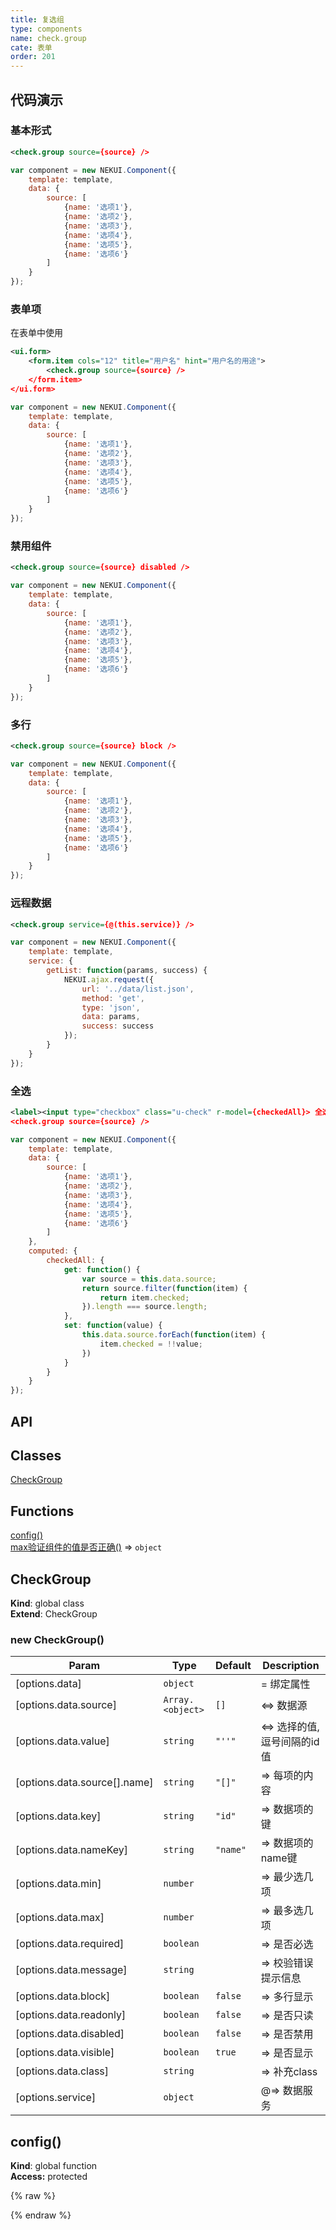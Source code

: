 ```yaml
---
title: 复选组
type: components
name: check.group
cate: 表单
order: 201
---
```


## 代码演示

### 基本形式

<!-- demo_start -->
<div class="m-example"></div>

```xml
<check.group source={source} />
```

```javascript
var component = new NEKUI.Component({
    template: template,
    data: {
        source: [
            {name: '选项1'},
            {name: '选项2'},
            {name: '选项3'},
            {name: '选项4'},
            {name: '选项5'},
            {name: '选项6'}
        ]
    }
});
```
<!-- demo_end -->

### 表单项

在表单中使用

<!-- demo_start -->
<div class="m-example"></div>

```xml
<ui.form>
    <form.item cols="12" title="用户名" hint="用户名的用途">
        <check.group source={source} />
    </form.item>
</ui.form>
```

```javascript
var component = new NEKUI.Component({
    template: template,
    data: {
        source: [
            {name: '选项1'},
            {name: '选项2'},
            {name: '选项3'},
            {name: '选项4'},
            {name: '选项5'},
            {name: '选项6'}
        ]
    }
});
```
<!-- demo_end -->

### 禁用组件

<!-- demo_start -->
<div class="m-example"></div>

```xml
<check.group source={source} disabled />
```

```javascript
var component = new NEKUI.Component({
    template: template,
    data: {
        source: [
            {name: '选项1'},
            {name: '选项2'},
            {name: '选项3'},
            {name: '选项4'},
            {name: '选项5'},
            {name: '选项6'}
        ]
    }
});
```
<!-- demo_end -->

### 多行

<!-- demo_start -->
<div class="m-example"></div>

```xml
<check.group source={source} block />
```

```javascript
var component = new NEKUI.Component({
    template: template,
    data: {
        source: [
            {name: '选项1'},
            {name: '选项2'},
            {name: '选项3'},
            {name: '选项4'},
            {name: '选项5'},
            {name: '选项6'}
        ]
    }
});
```
<!-- demo_end -->

### 远程数据

<!-- demo_start -->
<div class="m-example"></div>

```xml
<check.group service={@(this.service)} />
```

```javascript
var component = new NEKUI.Component({
    template: template,
    service: {
        getList: function(params, success) {
            NEKUI.ajax.request({
                url: '../data/list.json',
                method: 'get',
                type: 'json',
                data: params,
                success: success
            });
        }
    }
});
```
<!-- demo_end -->

### 全选

<!-- demo_start -->
<div class="m-example"></div>

```xml
<label><input type="checkbox" class="u-check" r-model={checkedAll}> 全选</label>
<check.group source={source} />
```

```javascript
var component = new NEKUI.Component({
    template: template,
    data: {
        source: [
            {name: '选项1'},
            {name: '选项2'},
            {name: '选项3'},
            {name: '选项4'},
            {name: '选项5'},
            {name: '选项6'}
        ]
    },
    computed: {
        checkedAll: {
            get: function() {
                var source = this.data.source;
                return source.filter(function(item) {
                    return item.checked;
                }).length === source.length;
            },
            set: function(value) {
                this.data.source.forEach(function(item) {
                    item.checked = !!value;
                })
            }
        }
    }
});
```
<!-- demo_end -->

## API
## Classes

<dl>
<dt><a href="#CheckGroup">CheckGroup</a></dt>
<dd></dd>
</dl>

## Functions

<dl>
<dt><a href="#config">config()</a></dt>
<dd></dd>
<dt><a href="#validate_new 根据min, max验证组件的值是否正确"> max验证组件的值是否正确()</a> ⇒ <code>object</code></dt>
<dd></dd>
</dl>

<a name="CheckGroup"></a>

## CheckGroup
**Kind**: global class  
**Extend**: CheckGroup  
<a name="new_CheckGroup_new"></a>

### new CheckGroup()

| Param | Type | Default | Description |
| --- | --- | --- | --- |
| [options.data] | <code>object</code> |  | = 绑定属性 |
| [options.data.source] | <code>Array.&lt;object&gt;</code> | <code>[]</code> | <=> 数据源 |
| [options.data.value] | <code>string</code> | <code>&quot;&#x27;&#x27;&quot;</code> | <=> 选择的值,逗号间隔的id值 |
| [options.data.source[].name] | <code>string</code> | <code>&quot;[]&quot;</code> | => 每项的内容 |
| [options.data.key] | <code>string</code> | <code>&quot;id&quot;</code> | => 数据项的键 |
| [options.data.nameKey] | <code>string</code> | <code>&quot;name&quot;</code> | => 数据项的name键 |
| [options.data.min] | <code>number</code> |  | => 最少选几项 |
| [options.data.max] | <code>number</code> |  | => 最多选几项 |
| [options.data.required] | <code>boolean</code> |  | => 是否必选 |
| [options.data.message] | <code>string</code> |  | => 校验错误提示信息 |
| [options.data.block] | <code>boolean</code> | <code>false</code> | => 多行显示 |
| [options.data.readonly] | <code>boolean</code> | <code>false</code> | => 是否只读 |
| [options.data.disabled] | <code>boolean</code> | <code>false</code> | => 是否禁用 |
| [options.data.visible] | <code>boolean</code> | <code>true</code> | => 是否显示 |
| [options.data.class] | <code>string</code> |  | => 补充class |
| [options.service] | <code>object</code> |  | @=> 数据服务 |

<a name="config"></a>

## config()
**Kind**: global function  
**Access:** protected  

{% raw %}
<script>
var index = 0;

    (function(index) {
      var template = NEKUI._.multiline(function(){/*
      
<check.group source={source} />

      */});
      
var component = new NEKUI.Component({
    template: template,
    data: {
        source: [
            {name: '选项1'},
            {name: '选项2'},
            {name: '选项3'},
            {name: '选项4'},
            {name: '选项5'},
            {name: '选项6'}
        ]
    }
});

      component.$inject(document.querySelectorAll('.m-example')[index]);
    })(index++);
    
    (function(index) {
      var template = NEKUI._.multiline(function(){/*
      
<ui.form>
    <form.item cols="12" title="用户名" hint="用户名的用途">
        <check.group source={source} />
    </form.item>
</ui.form>

      */});
      
var component = new NEKUI.Component({
    template: template,
    data: {
        source: [
            {name: '选项1'},
            {name: '选项2'},
            {name: '选项3'},
            {name: '选项4'},
            {name: '选项5'},
            {name: '选项6'}
        ]
    }
});

      component.$inject(document.querySelectorAll('.m-example')[index]);
    })(index++);
    
    (function(index) {
      var template = NEKUI._.multiline(function(){/*
      
<check.group source={source} disabled />

      */});
      
var component = new NEKUI.Component({
    template: template,
    data: {
        source: [
            {name: '选项1'},
            {name: '选项2'},
            {name: '选项3'},
            {name: '选项4'},
            {name: '选项5'},
            {name: '选项6'}
        ]
    }
});

      component.$inject(document.querySelectorAll('.m-example')[index]);
    })(index++);
    
    (function(index) {
      var template = NEKUI._.multiline(function(){/*
      
<check.group source={source} block />

      */});
      
var component = new NEKUI.Component({
    template: template,
    data: {
        source: [
            {name: '选项1'},
            {name: '选项2'},
            {name: '选项3'},
            {name: '选项4'},
            {name: '选项5'},
            {name: '选项6'}
        ]
    }
});

      component.$inject(document.querySelectorAll('.m-example')[index]);
    })(index++);
    
    (function(index) {
      var template = NEKUI._.multiline(function(){/*
      
<check.group service={@(this.service)} />

      */});
      
var component = new NEKUI.Component({
    template: template,
    service: {
        getList: function(params, success) {
            NEKUI.ajax.request({
                url: '../data/list.json',
                method: 'get',
                type: 'json',
                data: params,
                success: success
            });
        }
    }
});

      component.$inject(document.querySelectorAll('.m-example')[index]);
    })(index++);
    
    (function(index) {
      var template = NEKUI._.multiline(function(){/*
      
<label><input type="checkbox" class="u-check" r-model={checkedAll}> 全选</label>
<check.group source={source} />

      */});
      
var component = new NEKUI.Component({
    template: template,
    data: {
        source: [
            {name: '选项1'},
            {name: '选项2'},
            {name: '选项3'},
            {name: '选项4'},
            {name: '选项5'},
            {name: '选项6'}
        ]
    },
    computed: {
        checkedAll: {
            get: function() {
                var source = this.data.source;
                return source.filter(function(item) {
                    return item.checked;
                }).length === source.length;
            },
            set: function(value) {
                this.data.source.forEach(function(item) {
                    item.checked = !!value;
                })
            }
        }
    }
});

      component.$inject(document.querySelectorAll('.m-example')[index]);
    })(index++);
    
</script>
{% endraw %}